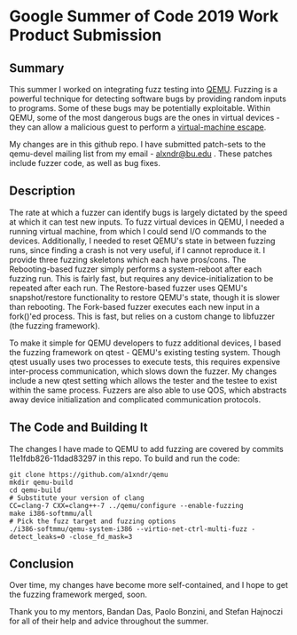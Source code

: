 Google Summer of Code 2019 Work Product Submission
=================================

Summary
---------------------------------
This summer I worked on integrating fuzz testing into
[QEMU](https://www.qemu.org/). Fuzzing is a powerful technique for detecting
software bugs by providing random inputs to programs. Some of these bugs may be
potentially exploitable. Within QEMU, some of the most dangerous bugs are the
ones in virtual devices - they can allow a malicious guest to perform
a [virtual-machine
escape](https://en.wikipedia.org/wiki/Virtual_machine_escape).

My changes are in this github repo. I have submitted patch-sets to the
qemu-devel mailing list from my email - alxndr@bu.edu . These patches include
fuzzer code, as well as bug fixes.

Description
---------------------------------
The rate at which a fuzzer can identify bugs is largely dictated by the speed at
which it can test new inputs. To fuzz virtual devices in QEMU, I needed a
running virtual machine, from which I could send I/O commands to the devices.
Additionally, I needed to reset QEMU's state in between fuzzing runs, since
finding a crash is not very useful, if I cannot reproduce it. I provide three
fuzzing skeletons which each have pros/cons. The Rebooting-based fuzzer simply
performs a system-reboot after each fuzzing run. This is fairly fast, but
requires any device-initialization to be repeated after each run. The
Restore-based fuzzer uses QEMU's snapshot/restore functionality to restore
QEMU's state, though it is slower than rebooting. The Fork-based fuzzer executes
each new input in a fork()'ed process. This is fast, but relies on a custom
change to libfuzzer (the fuzzing framework).

To make it simple for QEMU developers to fuzz additional devices, I based the
fuzzing framework on qtest - QEMU's existing testing system. Though qtest
usually uses two processes to execute tests, this requires expensive
inter-process communication, which slows down the fuzzer. My changes include
a new qtest setting which allows the tester and the testee to exist within the
same process. Fuzzers are also able to use QOS, which abstracts away device
initialization and complicated communication protocols.

The Code and Building It
---------------------------------
The changes I have made to QEMU to add fuzzing are covered by commits
11e1fdb826-11dad83297 in this repo.
To build and run the code:
```
git clone https://github.com/a1xndr/qemu
mkdir qemu-build
cd qemu-build
# Substitute your version of clang
CC=clang-7 CXX=clang++-7 ../qemu/configure --enable-fuzzing
make i386-softmmu/all
# Pick the fuzz target and fuzzing options
./i386-softmmu/qemu-system-i386 --virtio-net-ctrl-multi-fuzz -detect_leaks=0 -close_fd_mask=3
```

Conclusion
---------------------------------
Over time, my changes have become more self-contained, and I hope to get the
fuzzing framework merged, soon.

Thank you to my mentors, Bandan Das, Paolo Bonzini, and Stefan Hajnoczi for all
of their help and advice throughout the summer.
